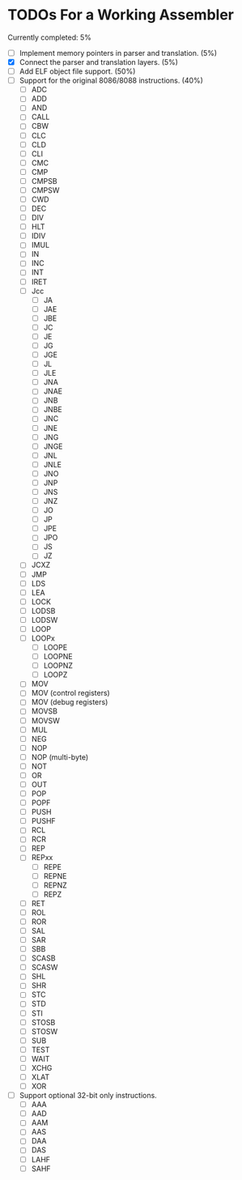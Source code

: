 # TODOs For a Working Assembler

Currently completed: 5%

- [ ] Implement memory pointers in parser and translation. (5%)
- [X] Connect the parser and translation layers. (5%)
- [ ] Add ELF object file support. (50%)
- [ ] Support for the original 8086/8088 instructions. (40%)
  - [ ] ADC
  - [ ] ADD
  - [ ] AND
  - [ ] CALL
  - [ ] CBW
  - [ ] CLC
  - [ ] CLD
  - [ ] CLI
  - [ ] CMC
  - [ ] CMP
  - [ ] CMPSB
  - [ ] CMPSW
  - [ ] CWD
  - [ ] DEC
  - [ ] DIV
  - [ ] HLT
  - [ ] IDIV
  - [ ] IMUL
  - [ ] IN
  - [ ] INC
  - [ ] INT
  - [ ] IRET
  - [ ] Jcc
    - [ ] JA
    - [ ] JAE
    - [ ] JBE
    - [ ] JC
    - [ ] JE
    - [ ] JG
    - [ ] JGE
    - [ ] JL
    - [ ] JLE
    - [ ] JNA
    - [ ] JNAE
    - [ ] JNB
    - [ ] JNBE
    - [ ] JNC
    - [ ] JNE
    - [ ] JNG
    - [ ] JNGE
    - [ ] JNL
    - [ ] JNLE
    - [ ] JNO
    - [ ] JNP
    - [ ] JNS
    - [ ] JNZ
    - [ ] JO
    - [ ] JP
    - [ ] JPE
    - [ ] JPO
    - [ ] JS
    - [ ] JZ
  - [ ] JCXZ
  - [ ] JMP
  - [ ] LDS
  - [ ] LEA
  - [ ] LOCK
  - [ ] LODSB
  - [ ] LODSW
  - [ ] LOOP
  - [ ] LOOPx
    - [ ] LOOPE
    - [ ] LOOPNE
    - [ ] LOOPNZ
    - [ ] LOOPZ
  - [ ] MOV
  - [ ] MOV (control registers)
  - [ ] MOV (debug registers)
  - [ ] MOVSB
  - [ ] MOVSW
  - [ ] MUL
  - [ ] NEG
  - [ ] NOP
  - [ ] NOP (multi-byte)
  - [ ] NOT
  - [ ] OR
  - [ ] OUT
  - [ ] POP
  - [ ] POPF
  - [ ] PUSH
  - [ ] PUSHF
  - [ ] RCL
  - [ ] RCR
  - [ ] REP
  - [ ] REPxx
    - [ ] REPE
    - [ ] REPNE
    - [ ] REPNZ
    - [ ] REPZ
  - [ ] RET
  - [ ] ROL
  - [ ] ROR
  - [ ] SAL
  - [ ] SAR
  - [ ] SBB
  - [ ] SCASB
  - [ ] SCASW
  - [ ] SHL
  - [ ] SHR
  - [ ] STC
  - [ ] STD
  - [ ] STI
  - [ ] STOSB
  - [ ] STOSW
  - [ ] SUB
  - [ ] TEST
  - [ ] WAIT
  - [ ] XCHG
  - [ ] XLAT
  - [ ] XOR

- [ ] Support optional 32-bit only instructions.
  - [ ] AAA
  - [ ] AAD
  - [ ] AAM
  - [ ] AAS
  - [ ] DAA
  - [ ] DAS
  - [ ] LAHF
  - [ ] SAHF
